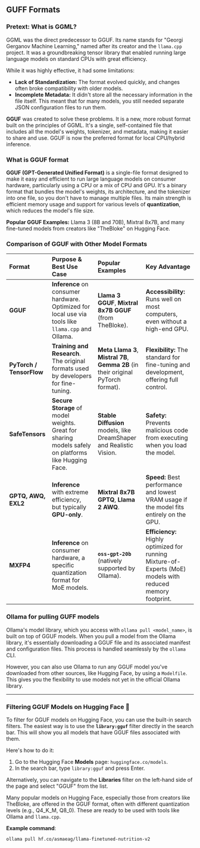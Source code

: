 ## GUFF Formats

### Pretext: What is GGML?

GGML was the direct predecessor to GGUF. Its name stands for "Georgi Gerganov Machine Learning," named after its creator and the `llama.cpp` project. It was a groundbreaking tensor library that enabled running large language models on standard CPUs with great efficiency.

While it was highly effective, it had some limitations:
* **Lack of Standardization:** The format evolved quickly, and changes often broke compatibility with older models.
* **Incomplete Metadata:** It didn't store all the necessary information in the file itself. This meant that for many models, you still needed separate JSON configuration files to run them.

**GGUF** was created to solve these problems. It is a new, more robust format built on the principles of GGML. It's a single, self-contained file that includes all the model's weights, tokenizer, and metadata, making it easier to share and use. 
GGUF is now the preferred format for local CPU/hybrid inference.

### What is GGUF format

**GGUF (GPT-Generated Unified Format)** is a single-file format designed to make it easy and efficient to run large language models on consumer hardware, particularly using a CPU or a mix of CPU and GPU. It's a binary format that bundles the model's weights, its architecture, and the tokenizer into one file, so you don't have to manage multiple files. Its main strength is efficient memory usage and support for various levels of **quantization**, which reduces the model's file size.

**Popular GGUF Examples:** Llama 3 (8B and 70B), Mixtral 8x7B, and many fine-tuned models from creators like "TheBloke" on Hugging Face.

### Comparison of GGUF with Other Model Formats

| Format | Purpose & Best Use Case | Popular Examples | Key Advantage |
| :--- | :--- | :--- | :--- |
| **GGUF** | **Inference** on consumer hardware. Optimized for local use via tools like `llama.cpp` and Ollama. | **Llama 3 GGUF**, **Mixtral 8x7B GGUF** (from TheBloke). | **Accessibility:** Runs well on most computers, even without a high-end GPU. |
| **PyTorch / TensorFlow** | **Training and Research**. The original formats used by developers for fine-tuning. | **Meta Llama 3**, **Mistral 7B**, **Gemma 2B** (in their original PyTorch format). | **Flexibility:** The standard for fine-tuning and development, offering full control. |
| **SafeTensors** | **Secure Storage** of model weights. Great for sharing models safely on platforms like Hugging Face. | **Stable Diffusion** models, like DreamShaper and Realistic Vision. | **Safety:** Prevents malicious code from executing when you load the model. |
| **GPTQ, AWQ, EXL2** | **Inference** with extreme efficiency, but typically **GPU-only**. | **Mixtral 8x7B GPTQ**, **Llama 2 AWQ**. | **Speed:** Best performance and lowest VRAM usage if the model fits entirely on the GPU. |
| **MXFP4** | **Inference** on consumer hardware, a specific quantization format for MoE models. | **`oss-gpt-20b`** (natively supported by Ollama). | **Efficiency:** Highly optimized for running Mixture-of-Experts (MoE) models with reduced memory footprint. |



### Ollama for pulling GUFF models

Ollama's model library, which you access with `ollama pull <model_name>`, is built on top of GGUF models. When you pull a model from the Ollama library, it's essentially downloading a GGUF file and its associated manifest and configuration files. This process is handled seamlessly by the `ollama` CLI. 

However, you can also use Ollama to run any GGUF model you've downloaded from other sources, like Hugging Face, by using a `Modelfile`. This gives you the flexibility to use models not yet in the official Ollama library.

***

### Filtering GGUF Models on Hugging Face 🔎

To filter for GGUF models on Hugging Face, you can use the built-in search filters. The easiest way is to use the **`library:gguf`** filter directly in the search bar. This will show you all models that have GGUF files associated with them.

Here's how to do it:

1.  Go to the Hugging Face **Models** page: `huggingface.co/models`.
2.  In the search bar, type `library:gguf` and press Enter.

Alternatively, you can navigate to the **Libraries** filter on the left-hand side of the page and select "GGUF" from the list.

Many popular models on Hugging Face, especially those from creators like TheBloke, are offered in the GGUF format, often with different quantization levels (e.g., Q4_K_M, Q8_0). These are ready to be used with tools like Ollama and `llama.cpp`.

**Example command**:
```bash
ollama pull hf.co/asmaeag/llama-finetuned-nutrition-v2
```
